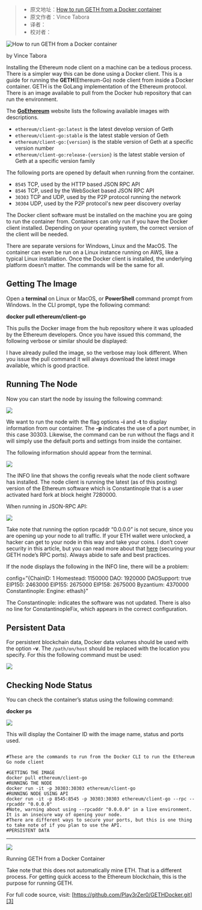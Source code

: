 > * 原文地址：[How to run GETH from a Docker container](https://www.freecodecamp.org/news/how-to-run-geth-from-a-docker-container-b6d30620ca74/)
> * 原文作者：Vince Tabora
> * 译者：
> * 校对者：
  
![How to run GETH from a Docker container](https://cdn-media-1.freecodecamp.org/images/1*QZk8YSNM8shw4Trn8YtvAA.png)

by Vince Tabora

Installing the Ethereum node client on a machine can be a tedious process. There is a simpler way this can be done using a Docker client. This is a guide for running the  ****GETH****(Ethereum-Go) node client from inside a Docker container. GETH is the GoLang implementation of the Ethereum protocol. There is an image available to pull from the Docker hub repository that can run the environment.

The  [****GoEthereum****][1]  website  lists the following available images with descriptions.

-   `ethereum/client-go:latest`  is the latest develop version of Geth
-   `ethereum/client-go:stable`  is the latest stable version of Geth
-   `ethereum/client-go:{version}`  is the stable version of Geth at a specific version number
-   `ethereum/client-go:release-{version}`  is the latest stable version of Geth at a specific version family

The following ports are opened by default when running from the container.

-   `8545`  TCP, used by the HTTP based JSON RPC API
-   `8546`  TCP, used by the WebSocket based JSON RPC API
-   `30303`  TCP and UDP, used by the P2P protocol running the network
-   `30304`  UDP, used by the P2P protocol's new peer discovery overlay

The Docker client software must be installed on the machine you are going to run the container from. Containers can only run if you have the Docker client installed. Depending on your operating system, the correct version of the client will be needed.

There are separate versions for Windows, Linux and the MacOS. The container can even be run on a Linux instance running on AWS, like a typical Linux installation. Once the Docker client is installed, the underlying platform doesn’t matter. The commands will be the same for all.

## Getting The Image

Open a  ****__terminal__****  on Linux or MacOS, or  ****__PowerShell__****  command prompt from Windows. In the CLI prompt, type the following command:

****docker pull ethereum/client-go****

This pulls the Docker image from the hub repository where it was uploaded by the Ethereum developers. Once you have issued this command, the following verbose or similar should be displayed:

I have already pulled the image, so the verbose may look different. When you issue the pull command it will always download the latest image available, which is good practice.

## Running The Node

Now you can start the node by issuing the following command:

![](https://www.freecodecamp.org/news/content/images/2019/08/image-49.png)

We want to run the node with the flag options  ****\-i**** and  ****\-t**** to display information from our container. The  ****\-p**** indicates the use of a port number, in this case 30303. Likewise, the command can be run without the flags and it will simply use the default ports and settings from inside the container.

The following information should appear from the terminal.

![](https://www.freecodecamp.org/news/content/images/2019/08/image-51.png)

The INFO line that shows the config reveals what the node client software has installed. The node client is running the latest (as of this posting) version of the Ethereum software which is Constantinople that is a user activated hard fork at block height 7280000.

When running in JSON-RPC API:

![](https://www.freecodecamp.org/news/content/images/2019/08/image-52.png)

Take note that running the option rpcaddr “0.0.0.0” is not secure, since you are opening up your node to all traffic. If your ETH wallet were unlocked, a hacker can get to your node in this way and take your coins. I don’t cover security in this article, but you can read more about that  [here][2]  (securing your GETH node’s RPC ports). Always abide to safe and best practices.

If the node displays the following in the INFO line, there will be a problem:

config=”{ChainID: 1 Homestead: 1150000 DAO: 1920000 DAOSupport: true EIP150: 2463000 EIP155: 2675000 EIP158: 2675000 Byzantium: 4370000 Constantinople: <nil> Engine: ethash}”

The Constantinople: <nil> indicates the software was not updated. There is also no line for ConstantinopleFix, which appears in the correct configuration.

## Persistent Data

For persistent blockchain data, Docker data volumes should be used with the option  ****\-v****. The  `/path/on/host`  should be replaced with the location you specify. For this the following command must be used:

![](https://www.freecodecamp.org/news/content/images/2019/08/image-54.png)

## Checking Node Status

You can check the container’s status using the following command:

****docker ps****

![](https://www.freecodecamp.org/news/content/images/2019/08/image-55.png)

This will display the Container ID with the image name, status and ports used.

```

#These are the commands to run from the Docker CLI to run the Ethereum Go node client

#GETTING THE IMAGE
docker pull ethereum/client-go
#RUNNING THE NODE
docker run -it -p 30303:30303 ethereum/client-go
#RUNNING NODE USING API
docker run -it -p 8545:8545 -p 30303:30303 ethereum/client-go --rpc --rpcaddr "0.0.0.0"
#Note, warning about using --rpcaddr "0.0.0.0" in a live environment. It is an insecure way of opening your node.
#There are different ways to secure your ports, but this is one thing to take note of if you plan to use the API.
#PERSISTENT DATA

```

---

![](https://www.freecodecamp.org/news/content/images/2019/08/image-56.png)

Running GETH from a Docker Container

Take note that this does not automatically mine ETH. That is a different process. For getting quick access to the Ethereum blockchain, this is the purpose for running GETH.

For full code source, visit:  [https://github.com/Play3rZer0/GETHDocker.git][3]

[1]: https://geth.ethereum.org/
[2]: https://medium.com/coinmonks/securing-your-ethereum-nodes-from-hackers-8b7d5bac8986
[3]: https://github.com/Play3rZer0/GETHDocker.git
